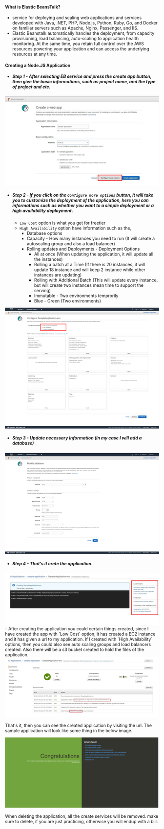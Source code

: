 #### What is Elastic BeansTalk?
  - service for deploying and scaling web applications and services developed with Java, .NET, PHP, Node.js, Python, Ruby, Go, and Docker on familiar servers such as Apache, Nginx, Passenger, and IIS.
  - Elastic Beanstalk automatically handles the deployment, from capacity provisioning, load balancing, auto-scaling to application health monitoring. At the same time, you retain full control over the AWS resources powering your application and can access the underlying resources at any time.

#### Creating a Node.JS Application
  - ##### Step 1 - After selecting EB service and press the create app button, then give the basic informations, such as project name, and the type of project and etc.
<div align="center"><img src ="https://github.com/CharlesRajendran/aws-training/blob/master/images/ElasticBeansTalk/1.JPG" /></div>

  - ##### Step 2 - If you click on the `Configure more options` button, it will take you to customize the deployment of the application, here you can informations such as whether you want to a simple deployment or a high availability deployment.
    - `Low Cost` option is what you get for freetier
    - `High Availability` option have information such as the,
      - Database options
      - Capacity - How many instances you need to run (It will create a autoscaling group and also a load balancer)
      - Rolling updates and Deployments - Deployment Options 
        - All at once (When updating the application, it will update all the instances)
        - Rolling a batch at a Time (If there is 20 instances, it will update 18 instance and will keep 2 instance while other instances are updating)
        - Rolling with Additional Batch (This will update every instance, but will create two instances mean time to support the serving)
        - Immutable - Two environments temprorily 
        - Blue - Green (Two environments) 
<div align="center"><img src ="https://github.com/CharlesRajendran/aws-training/blob/master/images/ElasticBeansTalk/2.png" /></div>

- ##### Step 3 - Update necessary Information (In my case I will add a database)
<div align="center"><img src ="https://github.com/CharlesRajendran/aws-training/blob/master/images/ElasticBeansTalk/3.png" /></div>

- ##### Step 4 - That's it crete the application.
<div align="center"><img src ="https://github.com/CharlesRajendran/aws-training/blob/master/images/ElasticBeansTalk/4.JPG" /></div>
  - After creating the application you could certain things created, since I have created the app with `Low Cost` option, it has created a EC2 instance and it has given a url to my application. If I created with `High Availability` options, then you could also see auto scaling groups and load balancers created. Also there will be a s3 bucket created to hold the files of the application.
<div align="center"><img src ="https://github.com/CharlesRajendran/aws-training/blob/master/images/ElasticBeansTalk/5.JPG" /></div>

That's it, then you can see the created application by visiting the url. The sample application will look like some thing in the below image. 
<div align="center"><img src ="https://github.com/CharlesRajendran/aws-training/blob/master/images/ElasticBeansTalk/6.png" /></div>

When deleting the application, all the create services will be removed. make sure to delete, if you are just practicing, otherwise you will endup with a bill.
